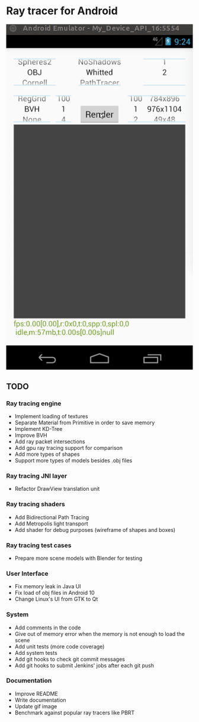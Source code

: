 # Ray tracer for Android

![alt text](Example.gif)

## TODO

### Ray tracing engine
* Implement loading of textures
* Separate Material from Primitive in order to save memory
* Implement KD-Tree
* Improve BVH
* Add ray packet intersections
* Add gpu ray tracing support for comparison
* Add more types of shapes
* Support more types of models besides .obj files

### Ray tracing JNI layer
* Refactor DrawView translation unit

### Ray tracing shaders
* Add Bidirectional Path Tracing
* Add Metropolis light transport
* Add shader for debug purposes (wireframe of shapes and boxes)

### Ray tracing test cases
* Prepare more scene models with Blender for testing

### User Interface
* Fix memory leak in Java UI
* Fix load of obj files in Android 10
* Change Linux's UI from GTK to Qt

### System
* Add comments in the code
* Give out of memory error when the memory is not enough to load the scene
* Add unit tests (more code coverage)
* Add system tests
* Add git hooks to check git commit messages
* Add git hooks to submit Jenkins' jobs after each git push

### Documentation
* Improve README
* Write documentation
* Update gif image
* Benchmark against popular ray tracers like PBRT

